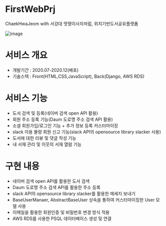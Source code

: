 # FirstWebPrj
ChaekHwaJeom with 서강대 멋쟁이사자처럼, 위치기반도서공유플랫폼

![image](https://user-images.githubusercontent.com/55684184/113016696-b36a5680-91b9-11eb-8e56-6c9262845f70.png)


# **서비스 개요**
 - 개발기간 : 2020.07-2020.12(배포)
 - 기술스택 : Front(HTML,CSS,JavaScript), Back(Django, AWS RDS)

# **서비스 기능**
 - 도서 검색 및 등록(네이버 검색 open API 활용)
 - 회원 주소 등록 기능(Daum 도로명 주소 검색 API 활용)
 - 소셜 회원가입/로그인 기능 + 추가 정보 등록 커스터마이징
 - slack 이용 불량 회원 신고 기능(slack API의 opensource library slacker 사용)
 - 도서에 대한 리뷰 및 댓글 작성 기능
 - 내 서재 관리 및 이웃의 서재 열람 기능

# **구현 내용**
 - 네이버 검색 open API를 활용한 도서 검색
 - Daum 도로명 주소 검색 API를 활용한 주소 등록
 - slack API의 opensource library slacker를 활용한 메세지 보내기
 - BaseUserManaer, AbstractBaseUser 상속을 통하여 커스터마이징한 User 모델 사용
 - 이메일을 활용한 회원인증 및 비밀번호 변경 방식 적용
 - AWS RDS를 사용한 PSQL 데이터베이스 생성 및 연결
